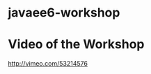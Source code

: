 javaee6-workshop
================

Video of the Workshop
================

http://vimeo.com/53214576
